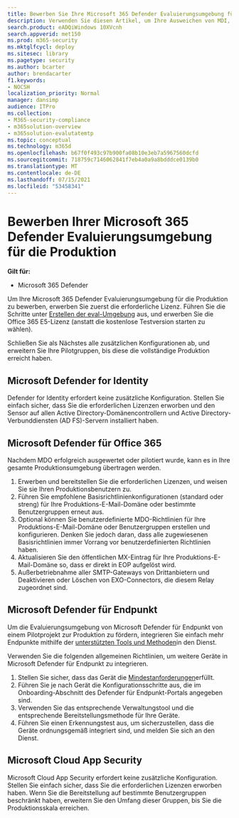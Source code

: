 ```yaml
---
title: Bewerben Sie Ihre Microsoft 365 Defender Evaluierungsumgebung für die Produktion, Microsoft 365 Defender Evaluierung, testen Sie eine Evaluierung, behalten Sie eine Evaluierung, produktionsbezogene Evaluierung
description: Verwenden Sie diesen Artikel, um Ihre Ausweichen von MDI, MDO, MDE und MCAS in Ihre Liveumgebung in Microsoft 365 Defender oder M365D zu bewerben.
search.product: eADQiWindows 10XVcnh
search.appverid: met150
ms.prod: m365-security
ms.mktglfcycl: deploy
ms.sitesec: library
ms.pagetype: security
ms.author: bcarter
author: brendacarter
f1.keywords:
- NOCSH
localization_priority: Normal
manager: dansimp
audience: ITPro
ms.collection:
- M365-security-compliance
- m365solution-overview
- m365solution-evalutatemtp
ms.topic: conceptual
ms.technology: m365d
ms.openlocfilehash: b67f0f493c97b900fa08b10e3eb7a5967560dcfd
ms.sourcegitcommit: 718759c7146062841f7eb4a0a9a8bdddce0139b0
ms.translationtype: MT
ms.contentlocale: de-DE
ms.lasthandoff: 07/15/2021
ms.locfileid: "53458341"
---
```

# <a name="promote-your-microsoft-365-defender-evaluation-environment-to-production"></a>Bewerben Ihrer Microsoft 365 Defender Evaluierungsumgebung für die Produktion

**Gilt für:**
- Microsoft 365 Defender

Um Ihre Microsoft 365 Defender Evaluierungsumgebung für die Produktion zu bewerben, erwerben Sie zuerst die erforderliche Lizenz. Führen Sie die Schritte unter [Erstellen der eval-Umgebung](eval-create-eval-environment.md) aus, und erwerben Sie die Office 365 E5-Lizenz (anstatt die kostenlose Testversion starten zu wählen).

Schließen Sie als Nächstes alle zusätzlichen Konfigurationen ab, und erweitern Sie Ihre Pilotgruppen, bis diese die vollständige Produktion erreicht haben. 

## <a name="microsoft-defender-for-identity"></a>Microsoft Defender for Identity
Defender for Identity erfordert keine zusätzliche Konfiguration. Stellen Sie einfach sicher, dass Sie die erforderlichen Lizenzen erworben und den Sensor auf allen Active Directory-Domänencontrollern und Active Directory-Verbunddiensten (AD FS)-Servern installiert haben. 

## <a name="microsoft-defender-for-office-365"></a>Microsoft Defender für Office 365
Nachdem MDO erfolgreich ausgewertet oder pilotiert wurde, kann es in Ihre gesamte Produktionsumgebung übertragen werden.
1. Erwerben und bereitstellen Sie die erforderlichen Lizenzen, und weisen Sie sie Ihren Produktionsbenutzern zu.
2. Führen Sie empfohlene Basisrichtlinienkonfigurationen (standard oder streng) für Ihre Produktions-E-Mail-Domäne oder bestimmte Benutzergruppen erneut aus.
3. Optional können Sie benutzerdefinierte MDO-Richtlinien für Ihre Produktions-E-Mail-Domäne oder Benutzergruppen erstellen und konfigurieren.  Denken Sie jedoch daran, dass alle zugewiesenen Basisrichtlinien immer Vorrang vor benutzerdefinierten Richtlinien haben.
4. Aktualisieren Sie den öffentlichen MX-Eintrag für Ihre Produktions-E-Mail-Domäne so, dass er direkt in EOP aufgelöst wird.
5. Außerbetriebnahme aller SMTP-Gateways von Drittanbietern und Deaktivieren oder Löschen von EXO-Connectors, die diesem Relay zugeordnet sind.

## <a name="microsoft-defender-for-endpoint"></a>Microsoft Defender für Endpunkt
Um die Evaluierungsumgebung von Microsoft Defender für Endpunkt von einem Pilotprojekt zur Produktion zu fördern, integrieren Sie einfach mehr Endpunkte mithilfe der [unterstützten Tools und Methoden](/defender-endpoint/onboard-configure)in den Dienst.

Verwenden Sie die folgenden allgemeinen Richtlinien, um weitere Geräte in Microsoft Defender für Endpunkt zu integrieren. 

1. Stellen Sie sicher, dass das Gerät die [Mindestanforderungen](/defender-endpoint/minimum-requirements)erfüllt.
2. Führen Sie je nach Gerät die Konfigurationsschritte aus, die im Onboarding-Abschnitt des Defender für Endpunkt-Portals angegeben sind.
3. Verwenden Sie das entsprechende Verwaltungstool und die entsprechende Bereitstellungsmethode für Ihre Geräte.
4.  Führen Sie einen Erkennungstest aus, um sicherzustellen, dass die Geräte ordnungsgemäß integriert sind, und melden Sie sich an den Dienst.

## <a name="microsoft-cloud-app-security"></a>Microsoft Cloud App Security
Microsoft Cloud App Security erfordert keine zusätzliche Konfiguration. Stellen Sie einfach sicher, dass Sie die erforderlichen Lizenzen erworben haben. Wenn Sie die Bereitstellung auf bestimmte Benutzergruppen beschränkt haben, erweitern Sie den Umfang dieser Gruppen, bis Sie die Produktionsskala erreichen. 

